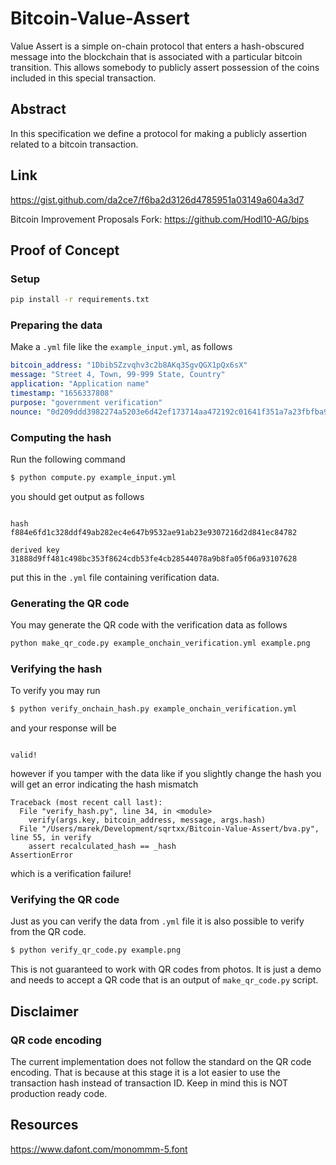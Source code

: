 # Bitcoin-Value-Assert
Value Assert is a simple on-chain protocol that enters a hash-obscured message into the blockchain that is associated with a particular bitcoin transition. This allows somebody to publicly assert possession of the coins included in this special transaction.

## Abstract
In this specification we define a protocol for making a publicly assertion related to a bitcoin transaction.

## Link
https://gist.github.com/da2ce7/f6ba2d3126d4785951a03149a604a3d7

Bitcoin Improvement Proposals Fork: https://github.com/Hodl10-AG/bips

## Proof of Concept

### Setup

```sh
pip install -r requirements.txt
```

### Preparing the data

Make a `.yml` file like the `example_input.yml`, as follows

```yml
bitcoin_address: "1DbibSZzvqhv3c2b8AKq3SgvQGX1pQx6sX"
message: "Street 4, Town, 99-999 State, Country"
application: "Application name"
timestamp: "1656337808"
purpose: "government verification"
nounce: "0d209ddd3982274a5203e6d42ef173714aa472192c01641f351a7a23fbfba9f7"
```

### Computing the hash

Run the following command

```bash
$ python compute.py example_input.yml 
```

you should get output as follows

```

hash
f884e6fd1c328ddf49ab282ec4e647b9532ae91ab23e9307216d2d841ec84782

derived key
31888d9ff481c498bc353f8624cdb53fe4cb28544078a9b8fa05f06a93107628
```

put this in the `.yml` file containing verification data.

### Generating the QR code

You may generate the QR code with the verification data as follows

```bash
python make_qr_code.py example_onchain_verification.yml example.png
```

### Verifying the hash

To verify you may run

```bash
$ python verify_onchain_hash.py example_onchain_verification.yml
```

and your response will be

```

valid!
```

however if you tamper with the data like if you slightly change the hash you will get an error indicating the hash mismatch

```
Traceback (most recent call last):
  File "verify_hash.py", line 34, in <module>
    verify(args.key, bitcoin_address, message, args.hash)
  File "/Users/marek/Development/sqrtxx/Bitcoin-Value-Assert/bva.py", line 55, in verify
    assert recalculated_hash == _hash
AssertionError
```

which is a verification failure!

### Verifying the QR code

Just as you can verify the data from `.yml` file it is also possible to verify from the QR code.

```bash
$ python verify_qr_code.py example.png
```

This is not guaranteed to work with QR codes from photos. It is just a demo and needs to accept a QR code that is an output of `make_qr_code.py` script.

## Disclaimer

### QR code encoding

The current implementation does not follow the standard on the QR code encoding. That is because at this stage it is a lot easier to use the transaction hash instead of transaction ID. Keep in mind this is NOT production ready code.

## Resources

https://www.dafont.com/monommm-5.font
